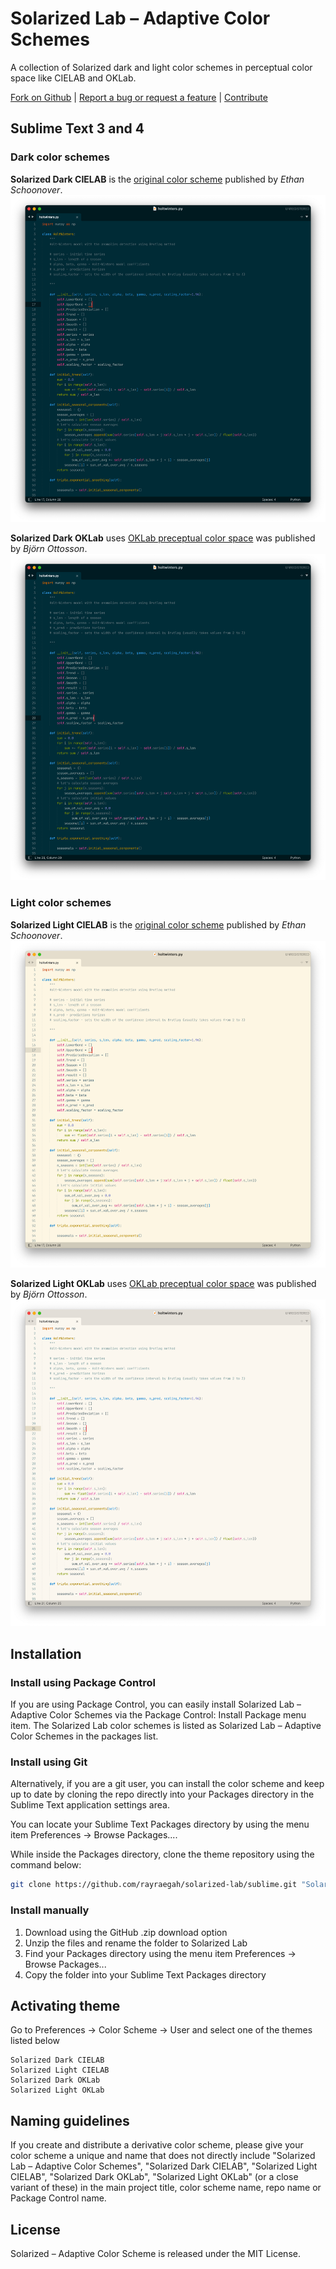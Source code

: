 # Solarized Lab – Adaptive Color Schemes

A collection of Solarized dark and light color schemes in perceptual color space like CIELAB and OKLab.

[Fork on Github](https://github.com/rayraegah/solarized-lab) | [Report a bug or request a feature](https://github.com/rayraegah/solarized-lab/issues) | [Contribute](https://github.com/rayraegah/solarized-lab/pulls)

## Sublime Text 3 and 4

### Dark color schemes

**Solarized Dark CIELAB** is the [original color scheme](https://ethanschoonover.com/solarized/) published by _Ethan Schoonover_.
![Screenshot Solarized Dark CIELAB Color Scheme](./img/solarized-dark-cielab.png)

**Solarized Dark OKLab** uses [OKLab preceptual color space](https://bottosson.github.io/posts/oklab/) was published by _Björn Ottosson_.
![Screenshot Solarized Dark OKLab Color Scheme](./img/solarized-dark-oklab.png)

### Light color schemes

**Solarized Light CIELAB** is the [original color scheme](https://ethanschoonover.com/solarized/) published by _Ethan Schoonover_.
![Screenshot Solarized Light CIELAB Color Scheme](./img/solarized-light-cielab.png)

**Solarized Light OKLab** uses [OKLab preceptual color space](https://bottosson.github.io/posts/oklab/) was published by _Björn Ottosson_.
![Screenshot Solarized Light OKLab Color Scheme](./img/solarized-light-oklab.png)

## Installation

### Install using Package Control

If you are using Package Control, you can easily install Solarized Lab – Adaptive Color Schemes via the Package Control: Install Package menu item. The Solarized Lab color schemes is listed as Solarized Lab – Adaptive Color Schemes in the packages list.

### Install using Git

Alternatively, if you are a git user, you can install the color scheme and keep up to date by cloning the repo directly into your Packages directory in the Sublime Text application settings area.

You can locate your Sublime Text Packages directory by using the menu item Preferences -> Browse Packages....

While inside the Packages directory, clone the theme repository using the command below:

```bash
git clone https://github.com/rayraegah/solarized-lab/sublime.git "Solarized Lab"
```

### Install manually

1.  Download using the GitHub .zip download option
2.  Unzip the files and rename the folder to Solarized Lab
3.  Find your Packages directory using the menu item Preferences -> Browse Packages...
4.  Copy the folder into your Sublime Text Packages directory

## Activating theme

Go to Preferences -> Color Scheme -> User and select one of the themes listed below

```
Solarized Dark CIELAB
Solarized Light CIELAB
Solarized Dark OKLab
Solarized Light OKLab
```

## Naming guidelines

If you create and distribute a derivative color scheme, please give your color scheme a unique and name that does not directly include "Solarized Lab – Adaptive Color Schemes", "Solarized Dark CIELAB", "Solarized Light CIELAB", "Solarized Dark OKLab", "Solarized Light OKLab" (or a close variant of these) in the main project title, color scheme name, repo name or Package Control name.

## License

Solarized – Adaptive Color Scheme is released under the MIT License.